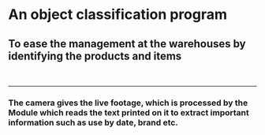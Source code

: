 # An object classification program
<h2> To ease the management at the warehouses by identifying the products and items </h2>
<br>
<hr>
<h3> The camera gives the live footage, which is processed by the Module which reads the text printed on it to extract important information such as use by date, brand etc.</h3>

